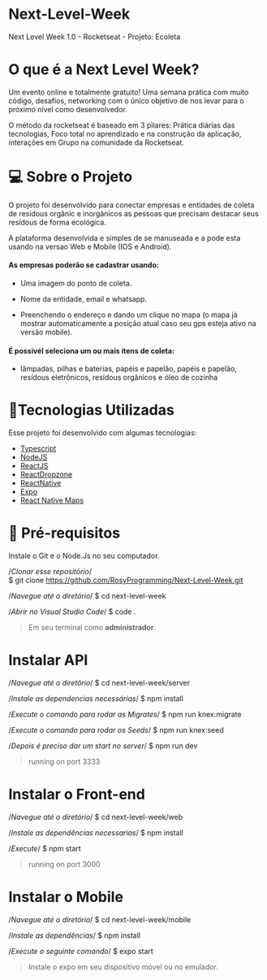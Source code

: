 # Next-Level-Week
Next Level Week 1.0 - Rocketseat - Projeto: Ecoleta

# O que é a Next Level Week? 

Um evento online e totalmente gratuito! Uma semana prática com muito código, desafios, networking com o único objetivo de nos levar para o próximo nível como desenvolvedor.

O método da rocketseat é baseado em 3 pilares: Prática diárias das tecnologias, Foco total no aprendizado e na construção da aplicação, interações em Grupo na comunidade da Rocketseat.

# 💻 Sobre o Projeto 
O projeto foi desenvolvido para  conectar empresas e entidades de coleta  de resídous orgânic e inorgânicos as pessoas que precisam destacar seus resídous  de forma ecológica.

A plataforma desenvolvida e simples de se manuseada e a pode  esta usando na versao Web e Mobile (IOS e Android).

#### As empresas poderão se cadastrar usando:
   
  * Uma imagem do ponto de coleta.
   
  * Nome da entidade, email e whatsapp.
  
  * Preenchendo o endereço e dando um clique no mapa (o mapa já mostrar automaticamente a posição atual caso seu gps esteja ativo na versão mobile).
  

#### É possivél seleciona um ou mais ítens de coleta:
  
  * lâmpadas, pilhas e baterias, papéis e papelão, papéis e papelão, resídous eletrônicos, resídous orgânicos e óleo de cozinha
  
# 🚀Tecnologias Utilizadas 
  Esse projeto foi desenvolvido com algumas tecnologias:
  * [Typescript](https://www.typescriptlang.org/)
  * [NodeJS](https://nodejs.org/en/)
  * [ReactJS](https://reactjs.org/)
  * [ReactDropzone](https://react-dropzone.js.org/) 
  * [ReactNative](https://reactnative.dev/)
  * [Expo](https://expo.io/)
  * [React Native Maps](https://www.npmjs.com/package/react-native-maps)
  
# 📍 Pré-requisitos

Instale o Git e o Node.Js no seu computador.

/*Clonar esse repositório*/  
$ git clone https://github.com/RosyProgramming/Next-Level-Week.git

/*Navegue até o diretório*/
$ cd next-level-week

/*Abrir no Visual Studio Code*/
$ code .
> Em seu terminal como **administrador**.

# Instalar API

/*Navegue até o diretório*/
$ cd next-level-week/server

/*Instale as dependencias necessárias*/
$ npm install

/*Execute o comando para rodar as Migrates*/
$ npm run knex:migrate

/*Execute o comando para rodar os Seeds*/
$ npm run knex:seed

/*Depois é preciso dar um start no server*/
$ npm run dev
> running on port 3333


# Instalar o Front-end

/*Navegue até o diretório*/
$ cd next-level-week/web

/*Instale as dependências necessarias*/
$ npm install

/*Execute*/
$ npm start
> running on port 3000

# Instalar o Mobile
/*Navegue até o diretório*/
$ cd next-level-week/mobile

/*Instale as dependências*/
$ npm install

/*Execute o seguinte comando*/
$ expo start
> Instale o expo em seu dispositivo móvel ou no emulador.

  
  
  
 
